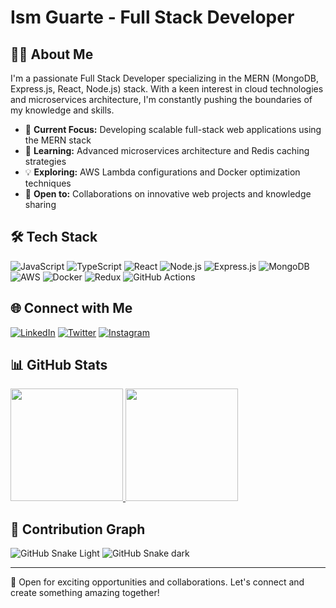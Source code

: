 # Ism Guarte - Full Stack Developer

## 👨‍💻 About Me

I'm a passionate Full Stack Developer specializing in the MERN (MongoDB, Express.js, React, Node.js) stack. With a keen interest in cloud technologies and microservices architecture, I'm constantly pushing the boundaries of my knowledge and skills.

- 🔭 **Current Focus:** Developing scalable full-stack web applications using the MERN stack
- 🌱 **Learning:** Advanced microservices architecture and Redis caching strategies
- 💡 **Exploring:** AWS Lambda configurations and Docker optimization techniques
- 🤝 **Open to:** Collaborations on innovative web projects and knowledge sharing

## 🛠 Tech Stack

![JavaScript](https://img.shields.io/badge/-JavaScript-F7DF1E?style=flat-square&logo=javascript&logoColor=black)
![TypeScript](https://img.shields.io/badge/-TypeScript-3178C6?style=flat-square&logo=typescript&logoColor=white)
![React](https://img.shields.io/badge/-React-61DAFB?style=flat-square&logo=react&logoColor=black)
![Node.js](https://img.shields.io/badge/-Node.js-339933?style=flat-square&logo=node.js&logoColor=white)
![Express.js](https://img.shields.io/badge/-Express.js-000000?style=flat-square&logo=express&logoColor=white)
![MongoDB](https://img.shields.io/badge/-MongoDB-47A248?style=flat-square&logo=mongodb&logoColor=white)
![AWS](https://img.shields.io/badge/-AWS-232F3E?style=flat-square&logo=amazon-aws&logoColor=white)
![Docker](https://img.shields.io/badge/-Docker-2496ED?style=flat-square&logo=docker&logoColor=white)
![Redux](https://img.shields.io/badge/-Redux-764ABC?style=flat-square&logo=redux&logoColor=white)
![GitHub Actions](https://img.shields.io/badge/-GitHub_Actions-2088FF?style=flat-square&logo=github-actions&logoColor=white)

## 🌐 Connect with Me

[![LinkedIn](https://img.shields.io/badge/-LinkedIn-0A66C2?style=flat-square&logo=linkedin&logoColor=white)](https://www.linkedin.com/in/ism-guarte-9a1055238/)
[![Twitter](https://img.shields.io/badge/-Twitter-1DA1F2?style=flat-square&logo=twitter&logoColor=white)](https://twitter.com/ism_guarte)
[![Instagram](https://img.shields.io/badge/-Instagram-E4405F?style=flat-square&logo=instagram&logoColor=white)](https://instagram.com/hi_im_ism)

## 📊 GitHub Stats

<a href="https://github.com/SpongeBUG">
  <img height="180em" src="https://github-readme-stats.vercel.app/api?username=SpongeBUG&show_icons=true&theme=dark&include_all_commits=true&count_private=true"/>
  <img height="180em" src="https://github-readme-stats.vercel.app/api/top-langs/?username=SpongeBUG&layout=compact&langs_count=8&theme=dark"/>
</a>

## 🐍 Contribution Graph

![GitHub Snake Light](https://raw.githubusercontent.com/tobiasmeyhoefer/tobiasmeyhoefer/output/github-snake.svg#gh-light-mode-only)
![GitHub Snake dark](https://raw.githubusercontent.com/tobiasmeyhoefer/tobiasmeyhoefer/output/github-snake-dark.svg#gh-dark-mode-only)

---

💼 Open for exciting opportunities and collaborations. Let's connect and create something amazing together!
